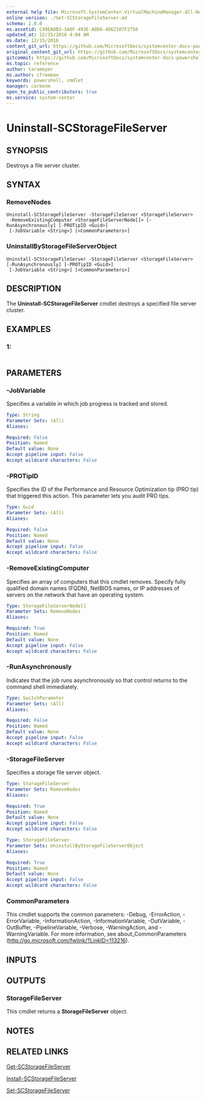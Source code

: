 ```yaml
---
external help file: Microsoft.SystemCenter.VirtualMachineManager.dll-Help.xml
online version: ./Get-SCStorageFileServer.md
schema: 2.0.0
ms.assetid: C49EA8B3-3A8F-493E-A0D6-4D62107F2756
updated_at: 12/15/2016 4:04 AM
ms.date: 12/15/2016
content_git_url: https://github.com/MicrosoftDocs/systemcenter-docs-powershell/blob/master/systemcenter-cmdlets/SystemCenter2016/VirtualMachineManager/vlatest/Uninstall-SCStorageFileServer.md
original_content_git_url: https://github.com/MicrosoftDocs/systemcenter-docs-powershell/blob/master/systemcenter-cmdlets/SystemCenter2016/VirtualMachineManager/vlatest/Uninstall-SCStorageFileServer.md
gitcommit: https://github.com/MicrosoftDocs/systemcenter-docs-powershell/blob/7df4508c7b907a214e6a8eca76037b06065ef078/systemcenter-cmdlets/SystemCenter2016/VirtualMachineManager/vlatest/Uninstall-SCStorageFileServer.md
ms.topic: reference
author: tarameyer
ms.author: cfreeman
keywords: powershell, cmdlet
manager: carmonm
open_to_public_contributors: true
ms.service: system-center
---
```


# Uninstall-SCStorageFileServer

## SYNOPSIS
Destroys a file server cluster.

## SYNTAX

### RemoveNodes
```
Uninstall-SCStorageFileServer -StorageFileServer <StorageFileServer>
 -RemoveExistingComputer <StorageFileServerNode[]> [-RunAsynchronously] [-PROTipID <Guid>]
 [-JobVariable <String>] [<CommonParameters>]
```

### UninstallByStorageFileServerObject
```
Uninstall-SCStorageFileServer -StorageFileServer <StorageFileServer> [-RunAsynchronously] [-PROTipID <Guid>]
 [-JobVariable <String>] [<CommonParameters>]
```

## DESCRIPTION
The **Uninstall-SCStorageFileServer** cmdlet destroys a specified file server cluster.

## EXAMPLES

### 1:
```

```

## PARAMETERS

### -JobVariable
Specifies a variable in which job progress is tracked and stored.

```yaml
Type: String
Parameter Sets: (All)
Aliases: 

Required: False
Position: Named
Default value: None
Accept pipeline input: False
Accept wildcard characters: False
```

### -PROTipID
Specifies the ID of the Performance and Resource Optimization tip (PRO tip) that triggered this action.
This parameter lets you audit PRO tips.

```yaml
Type: Guid
Parameter Sets: (All)
Aliases: 

Required: False
Position: Named
Default value: None
Accept pipeline input: False
Accept wildcard characters: False
```

### -RemoveExistingComputer
Specifies an array of computers that this cmdlet removes.
Specify fully qualified domain names (FQDN), NetBIOS names, or IP addresses of servers on the network that have an operating system.

```yaml
Type: StorageFileServerNode[]
Parameter Sets: RemoveNodes
Aliases: 

Required: True
Position: Named
Default value: None
Accept pipeline input: False
Accept wildcard characters: False
```

### -RunAsynchronously
Indicates that the job runs asynchronously so that control returns to the command shell immediately.

```yaml
Type: SwitchParameter
Parameter Sets: (All)
Aliases: 

Required: False
Position: Named
Default value: None
Accept pipeline input: False
Accept wildcard characters: False
```

### -StorageFileServer
Specifies a storage file server object.

```yaml
Type: StorageFileServer
Parameter Sets: RemoveNodes
Aliases: 

Required: True
Position: Named
Default value: None
Accept pipeline input: False
Accept wildcard characters: False
```

```yaml
Type: StorageFileServer
Parameter Sets: UninstallByStorageFileServerObject
Aliases: 

Required: True
Position: Named
Default value: None
Accept pipeline input: False
Accept wildcard characters: False
```

### CommonParameters
This cmdlet supports the common parameters: -Debug, -ErrorAction, -ErrorVariable, -InformationAction, -InformationVariable, -OutVariable, -OutBuffer, -PipelineVariable, -Verbose, -WarningAction, and -WarningVariable. For more information, see about_CommonParameters (http://go.microsoft.com/fwlink/?LinkID=113216).

## INPUTS

## OUTPUTS

### StorageFileServer
This cmdlet returns a **StorageFileServer** object.

## NOTES

## RELATED LINKS

[Get-SCStorageFileServer](xref:SystemCenter2016/VirtualMachineManager/vlatest/Get-SCStorageFileServer.md)

[Install-SCStorageFileServer](xref:SystemCenter2016/VirtualMachineManager/vlatest/Install-SCStorageFileServer.md)

[Set-SCStorageFileServer](xref:SystemCenter2016/VirtualMachineManager/vlatest/Set-SCStorageFileServer.md)

